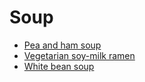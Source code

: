 # Soup

- [Pea and ham soup](../recipes/pea-and-ham-soup.md)
- [Vegetarian soy-milk ramen](../recipes/vegetarian-soy-milk-ramen.md)
- [White bean soup](../recipes/white-bean-soup.md)
